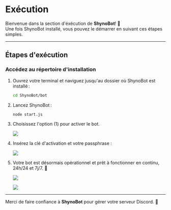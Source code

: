 # Exécution

Bienvenue dans la section d'éxécution de **ShynoBot**! 🎉  
Une fois ShynoBot installé, vous pouvez le démarrer en suivant ces étapes simples.

---

## Étapes d'exécution

### Accédez au répertoire d'installation

1. Ouvrez votre terminal et naviguez jusqu'au dossier où ShynoBot est installé :
    ```bash
    cd ShynoBot/bot
    ```
    
2. Lancez ShynoBot :
    ```bash
    node start.js
    ```
    
3. Choisissez l'option (1) pour activer le bot.
    
    <img src="https://cdn.glitch.global/2a3d831c-cba9-43b3-aa31-791655232186/shynobot_1.png?v=1732579431428">
    
4. Insérez la clé d'activation et votre passphrase :

    <img src="https://cdn.glitch.global/2a3d831c-cba9-43b3-aa31-791655232186/shynobot_2.png?v=1732579585744">
    
5. Votre bot est désormais opérationnel et prêt à fonctionner en continu, 24h/24 et 7j/7. 💜
    
    <img src="https://cdn.glitch.global/2a3d831c-cba9-43b3-aa31-791655232186/shynobot_3.png?v=1732579688847">
    <p></p>
    <img src="https://cdn.glitch.global/2a3d831c-cba9-43b3-aa31-791655232186/shynobot_4.png?v=1732580005515">

---

Merci de faire confiance à **ShynoBot** pour gérer votre serveur Discord. 🚀